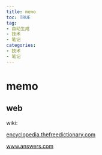 ```yaml
---
title: memo
toc: TRUE
tag:
- 自动生成
- 技术
- 笔记
categories:
- 技术
- 笔记
---
```

<h1 id="memo">memo</h1>
<h2 id="web">web</h2>
<p>wiki:</p>
<p><a href="http://encyclopedia.thefreedictionary.com/">encyclopedia.thefreedictionary.com</a></p>
<p><a href="https://www.answers.com/">www.answers.com</a></p>
